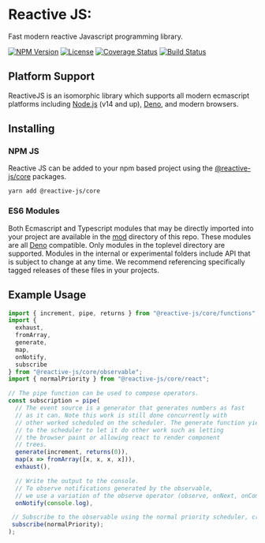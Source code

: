 # Reactive JS:

Fast modern reactive Javascript programming library.


[![NPM Version](https://img.shields.io/npm/v/@reactive-js/core.svg)](https://npmjs.com/package/@reactive-js/core)
[![License](https://img.shields.io/npm/l/@reactive-js/core.svg)](https://npmjs.com/package/@reactive-js/core)
[![Coverage Status](https://coveralls.io/repos/github/bordoley/reactive-js/badge.svg?branch=master)](https://coveralls.io/github/bordoley/reactive-js?branch=master)
[![Build Status](https://travis-ci.org/bordoley/reactive-js.svg?branch=master)](https://travis-ci.org/bordoley/reactive-js)


## Platform Support

ReactiveJS is an isomorphic library which supports all modern ecmascript platforms including [Node.js](https://nodejs.org/) (v14 and up), [Deno](https://deno.land/), and modern browsers.

## Installing

### NPM JS

Reactive JS can be added to your npm based project using the [@reactive-js/core](https://www.npmjs.com/@reactive-js/core) packages.

```
yarn add @reactive-js/core
```

### ES6 Modules

Both Ecmascript and Typescript modules that may be directly imported into your project are available in the [mod](./mod) directory of this repo. These modules are all [Deno](https://deno.land/) compatible. Only modules in the toplevel directory are supported. Modules in the internal or experimental folders include API that is subject to change at any time. We recommend referencing specifically tagged releases of these files in your projects.

## Example Usage

```typescript
import { increment, pipe, returns } from "@reactive-js/core/functions";
import {
  exhaust,
  fromArray,
  generate,
  map,
  onNotify,
  subscribe
} from "@reactive-js/core/observable";
import { normalPriority } from "@reactive-js/core/react";

// The pipe function can be used to compose operators.
const subscription = pipe(
  // The event source is a generator that generates numbers as fast
  // as it can. Note this work is still done concurrently with
  // other worked scheduled on the scheduler. The generate function yields
  // to the scheduler to let it do other work such as letting
  // the browser paint or allowing react to render component
  // trees.
  generate(increment, returns(0)),
  map(x => fromArray([x, x, x, x])),
  exhaust(),

  // Write the output to the console.
  // To observe notifications generated by the observable,
  // we use a variation of the observe operator (observe, onNext, onComplete, onError)
  onNotify(console.log),

 // Subscribe to the observable using the normal priority scheduler, creating a subscription.
 subscribe(normalPriority);
);
```
